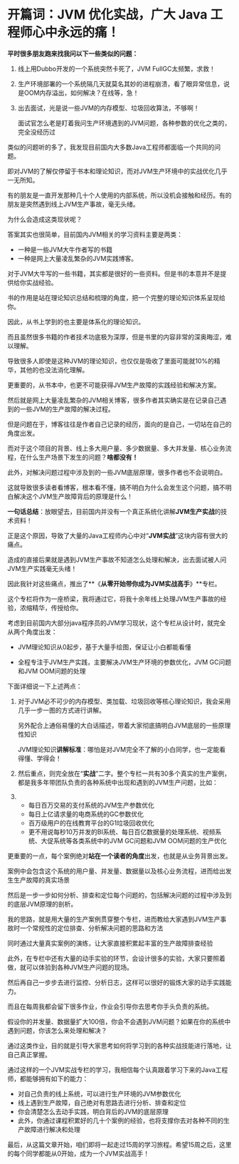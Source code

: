 # 开篇词：JVM 优化实战，广大 Java 工程师心中永远的痛！

**平时很多朋友跑来找我问以下一些类似的问题：**

1. 线上用Dubbo开发的一个系统突然卡死了，JVM FullGC太频繁，求救！

2. 生产环境部署的一个系统隔几天就莫名其妙的进程崩溃，看了眼异常信息，说是OOM内存溢出，如何解决？在线等，急！

3. 出去面试，光是说一些JVM的内存模型、垃圾回收算法，不够啊！

   面试官怎么老是盯着我问生产环境遇到的JVM问题，各种参数的优化之类的，完全没经历过

类似的问题听的多了，我发现目前国内大多数Java工程师都面临一个共同的问题。

即对JVM的了解仅停留于书本和理论知识，而对JVM生产环境中的实战优化几乎一无所知。

有的朋友是一直开发那种几十个人使用的内部系统，所以没机会接触和经历。有的朋友是突然遇到线上JVM生产事故，毫无头绪。

为什么会造成这类现状呢？

答案其实也很简单，目前国内JVM相关的学习资料主要是两类：

- 一种是一些JVM大牛作者写的书籍
- 一种是网上大量凌乱繁杂的JVM实践博客。

对于JVM大牛写的一些书籍，其实都是很好的一些资料。但是书的本意并不是提供给你实战经验。

书的作用是站在理论知识总结和梳理的角度，把一个完整的理论知识体系呈现给你。

因此，从书上学到的也主要是体系化的理论知识。

而且虽然很多书籍的作者技术功底极为深厚，但是书里的内容非常的深奥晦涩，难以理解。

导致很多人即使是这种JVM的理论知识，也仅仅是吸收了里面可能就10%的精华，其他的也没法消化理解。

更重要的，从书本中，也更不可能获得JVM生产故障的实践经验和解决方案。

然后就是网上大量凌乱繁杂的JVM相关博客，很多作者其实确实是在记录自己遇到的一些JVM的生产故障的解决过程。

但是问题在于，博客往往是作者自己记录的经历，面向的是自己，一切站在自己的角度出发。

而对于这个项目的背景、线上多大用户量、多少数据量、多大并发量、核心业务流程，在什么生产场景下发生的问题？**啥都没有！**

此外，对解决问题过程中涉及到的一些JVM底层原理，很多作者也不会说明白。

这就导致很多读者看博客，根本看不懂，搞不明白为什么会发生这个问题，搞不明白解决这个JVM生产故障背后的原理是什么！

**一句话总结**：放眼望去，目前国内并没有一个真正系统化讲解**JVM生产实战**的技术资料！

正是这个原因，导致了大量的Java工程师内心中对“**JVM实战**”这块内容有很大的痛点。

造成的直接后果就是遇到JVM生产事故不知道怎么处理和解决，出去面试被人问JVM生产实践毫无头绪！

因此我针对这些痛点，推出了**《**从零开始带你成为JVM实战高手**》**专栏。

这个专栏将作为一座桥梁，我将通过它，将我十余年线上处理JVM生产事故的经验，浓缩精华，传授给你。

考虑到目前国内大部分java程序员的JVM学习现状，这个专栏从设计时，就完全从两个角度出发：

- JVM理论知识从0起步，基于大量手绘图，保证让小白都能看懂

  

- 全程专注于JVM生产实践，主要解决JVM生产环境的参数优化，JVM GC问题和JVM OOM问题的处理

下面详细说一下上述两点：

1. 对于JVM必不可少的内存模型、类加载、垃圾回收等核心理论知识，我会采用几乎一步一图的方式进行讲解。

   另外配合上通俗易懂的大白话描述，带着大家彻底搞明白JVM底层的一些原理性知识

   JVM理论知识**讲解标准**：哪怕是对JVM完全不了解的小白同学，也一定能看得懂、学得会！

2. 然后重点，则完全放在“**实战**”二字。整个专栏一共有30多个真实的生产案例，都是我多年带团队负责的各种系统中出现和遇到的JVM生产问题，比如：

3. - 每日百万交易的支付系统的JVM生产参数优化
   - 每日上亿请求量的电商系统的GC参数优化
   - 百万级用户的在线教育平台的G1垃圾回收优化
   - 更不用说每秒10万并发的BI系统、每日百亿数据量的处理系统、视频系统、大促系统等各类系统中的JVM GC问题和JVM OOM问题的生产优化

更重要的一点，每个案例绝对**站在一个读者的角度**出发，也就是从业务背景出发。

案例中会包含这个系统的用户量、并发量、数据量以及核心业务流程，进而给出发生生产故障的真实场景

然后是一步一步如何分析、排查和定位每个问题的，包括解决问题的过程中涉及到的底层JVM原理的剖析。

我的思路，就是用大量的生产案例贯穿整个专栏，进而教给大家遇到JVM生产事故时一个常规性的定位排查、分析解决问题的思路和方法

同时通过大量真实案例的演练，让大家直接积累起丰富的生产故障排查经验

此外，在专栏中还有大量的动手实验的环节，会设计很多的实验，大家只要照着做，就可以体验到各种JVM生产问题的现场。

然后再自己一步步去进行监控、分析日志，这样可以很好的锻炼大家的动手实践能力。

而且在每周我都会留下很多作业，作业会引导你去思考你手头负责的系统。

假设你的并发量、数据量扩大100倍，你会不会遇到JVM问题？如果在你的系统中遇到问题，你该怎么来处理和解决？

通过这类作业，目的就是引导大家思考如何将学习到的各种实战技能进行落地，让自己真正掌握。

通过这样的一个JVM实战专栏的学习，我相信每个认真跟着学习下来的Java工程师，都能够拥有如下的能力：

- 对自己负责的线上系统，可以进行生产环境的JVM参数优化
- 线上遇到生产故障，自己绝对有思路去进行分析、排查和定位
- 你会清楚怎么去动手实践，明白背后的JVM的底层原理
- 此外，你通过课程积累好的几十个案例的经验，也将支撑你去对各种不同的生产故障进行解决和处理

最后，从这篇文章开始，咱们即将一起走过15周的学习旅程。希望15周之后，这里的每个同学都能从0开始，成为一个JVM实战高手！